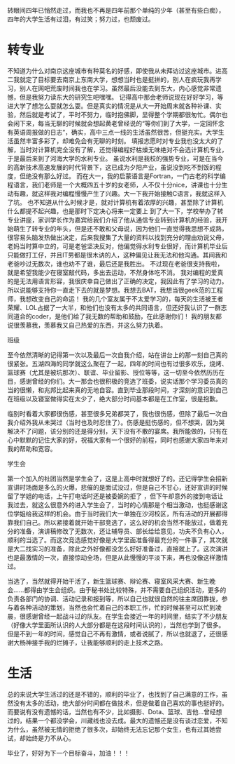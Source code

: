 转眼间四年已悄然走过，而我也不再是四年前那个单纯的少年（甚至有些白痴），四年的大学生活有过泪，有过笑；努力过，也颓废过。

# 转专业
不知道为什么对南京这座城市有种莫名的好感，即使我从未拜访过这座城市。进高二我就定了目标要去南京上东南大学，想想当时也是挺拼的，别人在疯玩我再学习，别人在网吧荒废时间我也在学习。虽然最后没能去到东大，内心感觉非常遗憾，但是我努力读东大的研究生吧嘿嘿。
记得高中那会老师说现在好好学习，等进大学了想怎么耍就怎么耍。但是真实的情况是从大一开始周末就各种补课、实验，然后就是考试了，平时不努力，临时抱佛脚，显得整个学期都很匆忙。偶尔也会闲下来，每当无聊的时候就会想起黄老曾经说的“等你们到了大学，一定回怀念有英语周报做的日志“，确实，高中三点一线的生活虽然很苦，但挺充实。大学生活虽然丰富多彩了，却难免会有无聊的时刻。
填报志愿时对专业我也没太大的了解，当时对计算机完全没有了解，还觉得编程好枯燥无味绝对不会选计算机专业，于是最后来到了河海大学的水利专业。
虽说水利是我校的强势专业，可是在当今的高新技术高速发展的时代背景下，这已成为夕阳产业，虽说没到吃不到饭的程度，但绝没有那么好过。
而在大一，我的启蒙语言是Fortran，一门古老的科学编程语言，我们老师是一个大概四五十岁的女老师，人不仅十分nice，讲课也十分生动有趣，就这样我对编程慢慢产生了兴趣。大一下我开始接触C语言，我就这样入了坑。
也不知道从什么时候才是，就对计算机有着浓厚的兴趣，甚至除了计算机什么都提不起兴趣，也是那时下定决心将来一定要上
到了大一下，学校举办了转专业讲座，家训学长作为嘉宾给我们介绍了他从通信专业转到计算机的经验，我开始萌生了转专业的年头，但是还不敢和父母说，因为他们一直觉得我思想不成熟，很容易头脑发热做出决定，后来我搜集了大量的资料以找到充分的理由劝说父母，老妈当时算中立的，可是老爸坚决反对，他偏觉得水利专业很好，而计算机毕业后只能做打工仔，并且IT男都是很木讷的人，这种偏见让我无法和他沟通。其间我和老爸吵过无数次，谁也劝不了谁，最后还是我胜出。
不过现在老爸很支持我啦，就是希望我能少在寝室敲代码，多出去运动，不然身体吃不消。
我对编程的爱真的是无法用语言形容，我很庆幸自己做出了正确的决定，我因此有了学习的动力。所以说能够支持你一直走下去的就是梦想。我想去BAT，我想当很geek范的工程师，我想改变自己的命运！
我的几个室友属于不太爱学习的，每天的生活被王者荣耀、LOL占据了一大半，和他们也没有太多的共同语言，但还好我认识了一群志同道合的coder，是他们给了我无数的帮助和鼓励，在此感谢你们！
我的朋友都说很羡慕我，羡慕我又自己热爱的东西，并这么努力执着。





班级

至今依然清晰的记得第一次以及最后一次自我介绍，站在讲台上的那一刻自己真的很紧张。五湖四海的同学就这么聚在了一起，四年的时间也有过很多欢乐，烧烤、篮球赛（尤其是被坑那次）、联谊、毕业留影、授位等等，这一切至今依然历历在目，感谢曾经的你们。大一那会也很积极的竞选了班委，说实话那个学习委员真的当的很懒，和兆邦比起来真的无地自容。直到毕业那段时间，才深刻的意识到自己在班级以及寝室做得实在太少了，绝大部分时间基本都是在工作室，很是抱歉。

临别时看着大家都很伤感，甚至很多兄弟都哭了，我也很伤感，但除了最后一次自我介绍外我从未哭过（当时也及时忍住了）。伤感是挺伤感的，但不想哭，因为哭解决不了问题，该分别的还是得分别，天下没有不散的宴席。我所能做的，只有在心中默默的记住大家的好，祝福大家有一个很好的前程，同时也感谢大家四年来对我的帮助和宽容。

学生会

第一个加入的社团当然是学生会了，这是上高中时就想好了的。还记得学生会招新宣讲时场面是多么的火爆，悲催的是面试没过，但是自己不甘心，还好宣讲的时候留了学姐的电话，上午打电话时还是被委婉的拒了 ，但下午却意外的接到电话让我过去，就这么很意外的进入学生会了，当时的心情那是个相当激动，也挺感谢这位学姐给我这样的机会。由于当时我们大一单独在沙河校区，所有活动的开展都得靠我们自己。所以紧接着就开始干部竞选了，这么好的机会当然不能放过，做着充分的准备，演讲稿修改了无数次，还让辅导员、部长给给意见，功夫不负有心人，顺利的当选了。而这次竞选感觉好像是大学里面准备得最充分的一件事了，其次就是大二找实习的准备，除此之外好像都没怎么好好准备过，直接就上了。这次演讲也是最激情的一次，直接惊动全场，但是从此慢慢的平淡下来，再也没像这样激情过。

当选了，当然就得开始干活了，新生篮球赛、辩论赛、寝室风采大赛、新生晚会……都得由学生会组织。由于秘书处比较特殊，并不需要自己组织活动，更多的负责各部门的协调、活动记录和报到等，所以自己也就很自然的往主席团靠拢，参与着各种活动的策划，当然也会忙着自己的本职工作，忙的时候甚至可以忙到凌晨，很感谢曾经一起战斗过的队友。在学生会接近一年的时间里，结实了不少朋友（好像大学里面所认识的人大部分都是在这段时间认识的），当然也学到了很多。但是不到一年的时间，感觉自己不再有激情，或者说腻了，所以也就退了，还很感谢大杨神接手我的烂摊子，让我能够顺利的走上技术之路。

# 生活
总的来说大学生活过的还是不错的，顺利的毕业了，也找到了自己满意的工作，虽然没有太多的活动，绝大部分时间都在做技术，但是做着自己喜欢的事也挺好的。而要说有没有遗憾的话，当然也有不少，比如摄影、Dota、篮球、吉他…曾经想过的，结果一个都没学会，川藏线也没去成。最大的遗憾还是没有谈过恋爱，不知为什么，虽然被无情的拒绝了很多次，却始终无法忘记那个女生，也有过其她尝试，却始终是力不从心。

毕业了，好好为下一个目标奋斗，加油！！！
